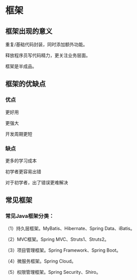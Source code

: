 # 框架

## 框架出现的意义

重复/基础代码封装，同时添加额外功能。

释放程序员写代码精力，更关注业务层面。

框架是半成品。

## 框架的优缺点

### 优点

更好用

更强大

开发周期更短

### 缺点

更多的学习成本

初学者更容易出错

对于初学者，出了错误更难解决

## 常见框架

### 常见Java框架分类：

（1）持久层框架。MyBatis、Hibernate、Spring Data、iBatis。

（2）MVC框架。Spring MVC、Struts1、Struts2。

（3）项目管理框架。Spring Framework、Spring Boot。

（4）微服务框架。Spring Cloud。

（5）权限管理框架。Spring Security、Shiro。